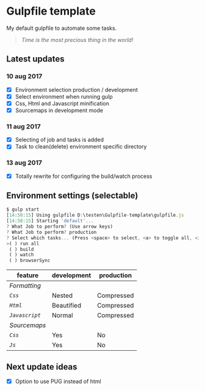 # Gulpfile template
My default gulpfile to automate some tasks.
>*Time is the most precious thing in the world!*

## Latest updates
### 10 aug 2017
- [x] Environment selection production / development
- [x] Select environment when running gulp
- [x] Css, Html and Javascript minification
- [x] Sourcemaps in development mode
### 11 aug 2017
- [x] Selecting of job and tasks is added
- [x] Task to clean(delete) environment specific directory
### 13 aug 2017
- [x] Totally rewrite for configuring the build/watch process

## Environment settings (selectable)
```javascript
$ gulp start
[14:58:15] Using gulpfile D:\testen\Gulpfile-template\gulpfile.js
[14:58:15] Starting 'default'...
? What Job to perform? (Use arrow keys)
? What Job to perform? production
? Select which tasks... (Press <space> to select, <a> to toggle all, <i> to inverse selection)
>( ) run all
 ( ) build
 ( ) watch
 ( ) browserSync
```

feature | development | production
--- | --- | ---
*Formatting* |
*`Css`* | Nested | Compressed
*`Html`* | Beautified | Compressed
*`Javascript`* | Normal | Compressed
*Sourcemaps* |
*`Css`* | Yes | No
*`Js`* | Yes | No

## Next update ideas
- [x] Option to use PUG instead of html

